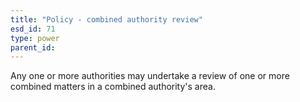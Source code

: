 ```yaml
---
title: "Policy - combined authority review"
esd_id: 71
type: power
parent_id:  
---
```


Any one or more authorities may undertake a review of one or more combined matters in a combined authority's area.

